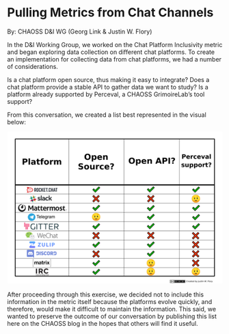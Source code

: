 # Pulling Metrics from Chat Channels
By: CHAOSS D&I WG (Georg Link & Justin W. Flory)

In the D&I Working Group, we worked on the Chat Platform Inclusivity metric and began exploring data collection on different chat platforms. To create an implementation for collecting data from chat platforms, we had a number of considerations.

Is a chat platform open source,  thus making it easy to integrate? 
Does a chat platform provide a stable API to gather data we want to study?
Is a platform already supported by Perceval, a CHAOSS GrimoireLab’s tool support?

From this conversation, we created a list best represented in the visual below:

![table with chat platforms and their open source, open api, and perceval support status](images/20201209_chaoss-chat-platforms-table.png)

After proceeding through this exercise, we decided not to include this information in the metric itself because the platforms evolve quickly, and therefore, would make it difficult to maintain the information. This said, we wanted to preserve the outcome of our conversation by publishing this list here on the CHAOSS blog in the hopes that others will find it useful.

